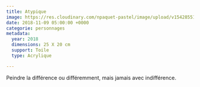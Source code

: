 ```yaml
---
title: Atypique
image: https://res.cloudinary.com/npaquet-pastel/image/upload/v1542855191/atypique.jpg
date: 2018-11-09 05:00:00 +0000
categorie: personnages
metadata:
  year: 2018
  dimensions: 25 X 20 cm
  support: Toile
  type: Acrylique

---
```

Peindre la différence ou différemment, mais jamais avec indifférence. 
